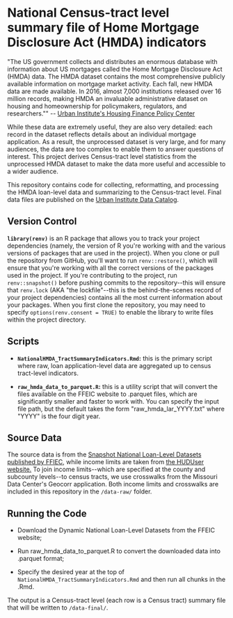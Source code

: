 # National Census-tract level summary file of Home Mortgage Disclosure Act (HMDA) indicators

"The US government collects and distributes an enormous database with information about US mortgages called the Home Mortgage Disclosure Act (HMDA) data. The HMDA dataset contains the most comprehensive publicly available information on mortgage market activity. Each fall, new HMDA data are made available. In 2016, almost 7,000 institutions released over 16 million records, making HMDA an invaluable administrative dataset on housing and homeownership for policymakers, regulators, and researchers."" -- [Urban Institute's Housing Finance Policy Center](https://www.urban.org/policy-centers/housing-finance-policy-center/projects/home-mortgage-disclosure-act-data)

While these data are extremely useful, they are also very detailed: each record in the dataset reflects details about an individual mortgage application. As a result, the unprocessed dataset is very large, and for many audiences, the data are too complex to enable them to answer questions of interest. This project derives Census-tract level statistics from the unprocessed HMDA dataset to make the data more useful and accessible to a wider audience.

This repository contains code for collecting, reformatting, and processing the HMDA loan-level data and summarizing to the Census-tract level. Final data files are published on the [Urban Institute Data Catalog](https://datacatalog.urban.org/dataset/home-mortgage-disclosure-act-neighborhood-summary-files-census-tract-level).

## Version Control

**`library(renv)`** is an R package that allows you to track your project dependencies (namely, the version of R you're working with and the various versions of packages that are used in the project). When you clone or pull the repository from GitHub, you'll want to run `renv::restore()`, which will ensure that you're working with all the correct versions of the packages used in the project. If you're contributing to the project, run `renv::snapshot()` before pushing commits to the repository--this will ensure that `renv.lock` (AKA "the lockfile"\--this is the behind-the-scenes record of your project dependencies) contains all the most current information about your packages. When you first clone the repository, you may need to specify `options(renv.consent = TRUE)` to enable the library to write files within the project directory.

## Scripts

-   **`NationalHMDA_TractSummaryIndicators.Rmd`:** this is the primary script where raw, loan application-level data are aggregated up to census tract-level indicators.

-   **`raw_hmda_data_to_parquet.R`:** this is a utility script that will convert the files available on the FFEIC website to .parquet files, which are significantly smaller and faster to work with. You can specify the input file path, but the default takes the form "raw_hmda_lar_YYYY.txt" where "YYYY" is the four digit year.

## Source Data

The source data is from the [Snapshot National Loan-Level Datasets published by FFIEC](https://ffiec.cfpb.gov/data-publication/snapshot-national-loan-level-dataset/2022), while income limits are taken from [the HUDUser website.](#0) To join income limits--which are specified at the county and subcounty levels--to census tracts, we use crosswalks from the Missouri Data Center's Geocorr application. Both income limits and crosswalks are included in this repository in the `/data-raw/` folder.

## Running the Code

-   Download the Dynamic National Loan-Level Datasets from the FFEIC website;

-   Run raw_hmda_data_to_parquet.R to convert the downloaded data into .parquet format;

-   Specify the desired year at the top of `NationalHMDA_TractSummaryIndicators.Rmd` and then run all chunks in the .Rmd.

The output is a Census-tract level (each row is a Census tract) summary file that will be written to `/data-final/`.
